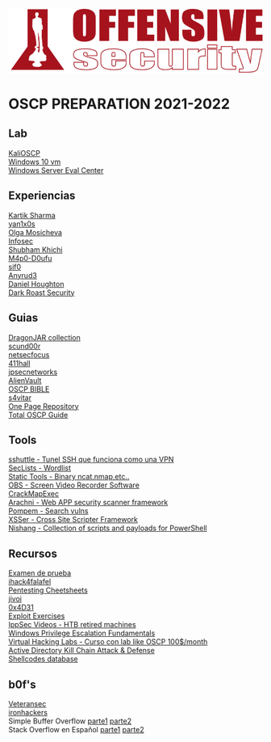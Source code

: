 <p align="center">
<a href="https://www.offensive-security.com/information-security-certifications/oscp-offensive-security-certified-professional/"><img src="img/logo.png" title="OSCP" alt="OSCP"></a>
</p>

# OSCP PREPARATION 2021-2022

## Lab
[KaliOSCP](https://images.offensive-security.com/pwk-kali-vm.7z)
<br>
[Windows 10 vm](https://developer.microsoft.com/es-es/windows/downloads/virtual-machines)
<br>
[Windows Server Eval Center](https://www.microsoft.com/es-xl/evalcenter/evaluate-windows-server-2019)

## Experiencias
[Kartik Sharma](https://98kartik-sharma.medium.com/pwk-oscp-pen-200-review-2021-b4237134d665)
<br>
[yan1x0s](https://yan1x0s.medium.com/hack-your-oscp-certification-ba29317c72ff)
<br>
[Olga Mosicheva](https://owlga.medium.com/my-oscp-experience-straighten-up-and-fly-right-8dd0b00c76fa)
<br>
[Infosec](https://infosecwriteups.com/how-i-passed-oscp-with-100-points-in-12-hours-without-metasploit-in-my-first-attempt-dc8d03366f33)
<br>
[Shubham Khichi](https://medium.com/@shubhamkhichi5/how-to-practice-and-pass-oscp-from-scratch-a06ef4b5d28a)
<br>
[M4p0-D0ufu](https://medium.com/@yuzhezhangwork/oscp-i-did-it-ec91d78644d7)
<br>
[sif0](https://sif0.medium.com/my-journey-to-being-an-oscp-70f8c1b2fab0)
<br>
[Anyrud3](https://medium.com/@anyrud3/my-oscp-journey-and-mistakes-2-failed-oscp-attempts-and-finally-passed-in-3rd-6fc870a7209a)
<br>
[Daniel Houghton](https://medium.com/@1chidan/zero-to-oscp-concise-edition-b5ecd4a781c3)
<br>
[Dark Roast Security](https://medium.com/dark-roast-security/my-path-to-attaining-oscp-e6233243d1db)

## Guias
[DragonJAR collection](https://t.me/dragonjar/9992)
<br>
[scund00r](https://scund00r.com/all/oscp/2018/02/25/passing-oscp.html)
<br>
[netsecfocus](https://www.netsecfocus.com/oscp/2019/03/29/The_Journey_to_Try_Harder-_TJNulls_Preparation_Guide_for_PWK_OSCP.html)
<br>
[411hall](https://411hall.github.io/OSCP-Preparation/)
<br>
[jpsecnetworks](https://www.jpsecnetworks.com/)
<br>
[AlienVault](https://www.alienvault.com/blogs/security-essentials/how-to-prepare-to-take-the-oscp)
<br> 
[OSCP BIBLE](https://github.com/mohitkhemchandani/OSCP_BIBLE)
<br>
[s4vitar](https://gist.github.com/s4vitar/b88fefd5d9fbbdcc5f30729f7e06826e)
<br>
[One Page Repository](https://infosecsanyam261.gitbook.io/tryharder/one-page-methodology)
<br>
[Total OSCP Guide](https://sushant747.gitbooks.io/total-oscp-guide/)

## Tools
[sshuttle - Tunel SSH que funciona como una VPN](https://github.com/sshuttle/sshuttle)
<br>
[SecLists - Wordlist](https://github.com/danielmiessler/SecLists)
<br>
[Static Tools - Binary ncat,nmap,etc..](https://github.com/ZephrFish/static-tools)
<br>
[OBS - Screen Video Recorder Software](https://obsproject.com/)
<br>
[CrackMapExec](https://github.com/byt3bl33d3r/CrackMapExec)
<br>
[Arachni - Web APP security scanner framework](https://www.arachni-scanner.com/download/)
<br>
[Pompem - Search vulns](https://github.com/rfunix/Pompem)
<br>
[XSSer - Cross Site Scripter Framework](https://github.com/epsylon/xsser)
<br>
[Nishang - Collection of scripts and payloads for PowerShell](https://github.com/samratashok/nishang/blob/master/README.md)

## Recursos
[Examen de prueba](https://www.hackplayers.com/2018/08/examen-de-prueba-para-estudiantes-del-OSCP.html)
<br>
[ihack4falafel](https://github.com/ihack4falafel/OSCP)
<br>
[Pentesting Cheetsheets](https://ired.team/offensive-security-experiments/offensive-security-cheetsheets)
<br>
[jivoi](https://github.com/jivoi/pentest)
<br>
[0x4D31](https://github.com/0x4D31/awesome-oscp#oscp-reviews-and-guides)
<br>
[Exploit Exercises](https://github.com/FFY00/exploit-exercises)
<br>
[IppSec Videos - HTB retired machines](https://www.youtube.com/channel/UCa6eh7gCkpPo5XXUDfygQQA/videos)
<br>
[Windows Privilege Escalation Fundamentals](https://www.fuzzysecurity.com/tutorials/16.html)
<br>
[Virtual Hacking Labs - Curso con lab like OSCP 100$/month](https://www.virtualhackinglabs.com/labs/penetration-testing-lab/)
<br>
[Active Directory Kill Chain Attack & Defense](https://github.com/infosecn1nja/AD-Attack-Defense)
<br>
[Shellcodes database](http://shell-storm.org/shellcode/)

## b0f's
[Veteransec](https://veteransec.com/2018/09/10/32-bit-windows-buffer-overflows-made-easy/)
<br>
[ironhackers](https://ironhackers.es/tutoriales/preparacion-oscp-windows-buffer-overflow/)
<br>
Simple Buffer Overflow [parte1](https://mega.nz/#!2dMDUSAQ!Cj_7jFtjKMq0VtFpG6N9jykJZCI12JyfVum8jrpJPsE) [parte2](https://mega.nz/#!yUFzxSra!gba7t__lHtRAgjmjcuGXvfXkcZi3SRPiMo5bnLMFm9E)
<br>
Stack Overflow en Español [parte1](https://youtu.be/7KZ5LCFr6Sw) [parte2](https://www.youtube.com/watch?v=eajvZQNoUq0)


